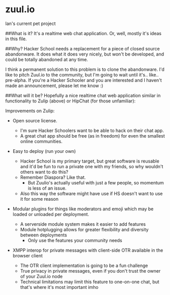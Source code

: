 zuul.io
====
Ian's current pet project

##What is it?
It's a realtime web chat application.
Or, well, mostly it's ideas in this file.

##Why?
Hacker School needs a replacement for a piece of closed source abandonware. 
It does what it does very nicely, but won't be developed, and could be totally abandoned at any time.

I think a permanent solution to this problem is to clone the abandonware. I'd like to pitch Zuul.io to the community, but I'm going to wait until it's.. like.. pre-alpha. If you're a Hacker Schooler and you are interested and I haven't made an announcement, please let me know :)

##What will it be?
Hopefully a nice realtime chat web application similar in functionality to Zulip (above) or HipChat (for those unfamiliar):

Improvements on Zulip:

  - Open source license.
    - I'm sure Hacker Schoolers want to be able to hack on their chat app.
    - A great chat app should be free (as in freedom) for even the smallest online communities.
  
  - Easy to deploy (run your own)
    - Hacker School is my primary target, but great software is reusable and it'd be fun to run a private one
      with my friends, so why wouldn't others want to do this?
    - Remember Diaspora? Like that.
      - But Zuulio's actually useful with just a few people, so momentum is less of an issue.
    - Also this way the software might have use if HS doesn't want to use it for some reason

  - Modular plugins for things like moderators and emoji which may be loaded or unloaded per deployment.
    - A serverside module system makes it easier to add features
    - Module hotplugging allows for greater flexibility and diversity between deployments
      - Only use the features your community needs

  - XMPP interop for private messages with client-side OTR available in the browser client
    - The OTR client implementation is going to be a fun challenge
    - True privacy in private messages, even if you don't trust the owner of your Zuul.io node
    - Technical limitations may limit this feature to one-on-one chat, but that's where it's most important imho
  
